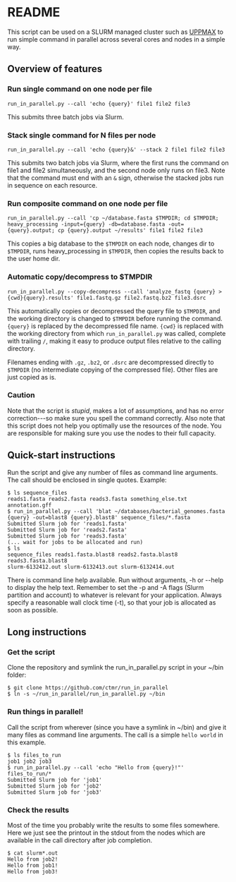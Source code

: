 # README #

This script can be used on a SLURM managed cluster such as
[UPPMAX](http://uppmax.uu.se) to run simple command in parallel across several
cores and nodes in a simple way.

## Overview of features ##

### Run single command on one node per file ###

 ``` run_in_parallel.py --call 'echo {query}' file1 file2 file3 ```

This submits three batch jobs via Slurm.

### Stack single command for N files per node ###

 ``` run_in_parallel.py --call 'echo {query}&' --stack 2 file1 file2 file3 ```

This submits two batch jobs via Slurm, where the first runs the command on
file1 and file2 simultaneously, and the second node only runs on file3. Note
that the command must end with an `&` sign, otherwise the stacked jobs run in
sequence on each resource.

### Run composite command on one node per file ###

 ``` run_in_parallel.py --call 'cp ~/database.fasta $TMPDIR; cd $TMPDIR; heavy_processing -input={query} -db=database.fasta -out={query}.output; cp {query}.output ~/results' file1 file2 file3 ```
 
This copies a big database to the `$TMPDIR` on each node, changes dir to
`$TMPDIR`, runs heavy_processing in `$TMPDIR`, then copies the results back to
the user home dir.

### Automatic copy/decompress to $TMPDIR

 ``` run_in_parallel.py --copy-decompress --call 'analyze_fastq {query} > {cwd}{query}.results' file1.fastq.gz file2.fastq.bz2 file3.dsrc ```

This automatically copies or decompressed the query file to `$TMPDIR`, and the
working directory is changed to `$TMPDIR` before running the command. `{query}`
is replaced by the decompressed file name. `{cwd}` is replaced with the working
directory from which `run_in_parallel.py` was called, complete with trailing
`/`, making it easy to produce output files relative to the calling directory.

Filenames ending with `.gz`, `.bz2`, or `.dsrc` are decompressed directly to
`$TMPDIR` (no intermediate copying of the compressed file). Other files are 
just copied as is. 


### Caution

Note that the script is *stupid*, makes a lot of assumptions, and has no error
correction---so make sure you spell the command correctly. Also note that this
script does not help you optimally use the resources of the node. You are
responsible for making sure you use the nodes to their full capacity.

## Quick-start instructions ##
Run the script and give any number of files as command line arguments. The call
should be enclosed in single quotes. Example:

```
$ ls sequence_files
reads1.fasta reads2.fasta reads3.fasta something_else.txt annotation.gff
$ run_in_parallel.py --call 'blat ~/databases/bacterial_genomes.fasta {query} -out=blast8 {query}.blast8' sequence_files/*.fasta 
Submitted Slurm job for 'reads1.fasta'
Submitted Slurm job for 'reads2.fasta'
Submitted Slurm job for 'reads3.fasta'
(... wait for jobs to be allocated and run)
$ ls 
sequence_files reads1.fasta.blast8 reads2.fasta.blast8 reads3.fasta.blast8 
slurm-6132412.out slurm-6132413.out slurm-6132414.out 
```

There is command line help available. Run without arguments, -h or --help to
display the help text. Remember to set the -p and -A flags (Slurm partition and
account) to whatever is relevant for your application. Always specify a
reasonable wall clock time (-t), so that your job is allocated as soon as
possible.


## Long instructions ##

### Get the script ###
Clone the repository and symlink the run_in_parallel.py script in your ~/bin
folder:

```
$ git clone https://github.com/ctmr/run_in_parallel 
$ ln -s ~/run_in_parallel/run_in_parallel.py ~/bin
```

### Run things in parallel! ###
Call the script from wherever (since you have a symlink in ~/bin) and give it
many files as command line arguments. The call is a simple `hello world` in
this example.

```
$ ls files_to_run
job1 job2 job3
$ run_in_parallel.py --call 'echo "Hello from {query}!"' files_to_run/*
Submitted Slurm job for 'job1'
Submitted Slurm job for 'job2'
Submitted Slurm job for 'job3'
```

### Check the results ###
Most of the time you probably write the results to some files somewhere. Here
we just see the printout in the stdout from the nodes which are available in
the call directory after job completion.

```
$ cat slurm*.out 
Hello from job2!
Hello from job1!
Hello from job3!
```
